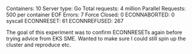 Containers: 10
Server type: Go
Total requests: 4 million
Parallel Requests: 500 per container
EOF Errors: 7
Force Closed: 0
ECONNABORTED: 0
syscall ECONNRESET: 61
ECONNREFUSED: 267

The goal of this experiment was to confirm ECONNRESETs again before trying advice from EKS SME.  Wanted to make sure I could still spin up the cluster and reproduce etc.